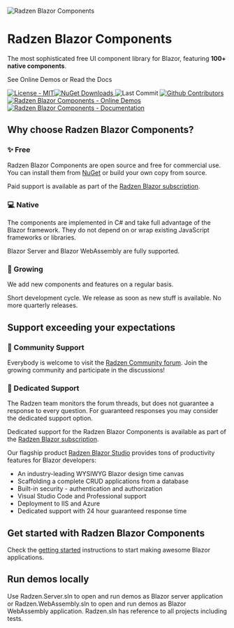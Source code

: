 ![Radzen Blazor Components](https://raw.githubusercontent.com/radzenhq/radzen-blazor/master/RadzenBlazorDemos/wwwroot/images/radzen-blazor-components.png)

Radzen Blazor Components
========================

The most sophisticated free UI component library for Blazor, featuring **100+ native components**.

See Online Demos or Read the Docs

 [![License - MIT](https://img.shields.io/github/license/radzenhq/radzen-blazor?logo=github&style=for-the-badge)](https://github.com/radzenhq/radzen-blazor/blob/master/LICENSE)[![NuGet Downloads](https://img.shields.io/nuget/dt/Radzen.Blazor?color=%232694F9&label=nuget%20downloads&logo=nuget&style=for-the-badge) ](https://www.nuget.org/packages/Radzen.Blazor)![Last Commit](https://img.shields.io/github/last-commit/radzenhq/radzen-blazor?logo=github&style=for-the-badge) [![Github Contributors](https://img.shields.io/github/contributors/radzenhq/radzen-blazor?logo=github&style=for-the-badge) ](https://github.com/radzenhq/radzen-blazor/graphs/contributors)[![Radzen Blazor Components - Online Demos](https://img.shields.io/badge/demos-online-brightgreen?color=%232694F9&logo=blazor&style=for-the-badge) ](https://blazor.radzen.com)[![Radzen Blazor Components - Documentation](https://img.shields.io/badge/docs-online-brightgreen?color=%232694F9&logo=blazor&style=for-the-badge)](https://blazor.radzen.com/docs)

## Why choose Radzen Blazor Components?

### :sparkles: Free

Radzen Blazor Components are open source and free for commercial use. You can install them from [NuGet](https://www.nuget.org/packages/Radzen.Blazor) or build your own copy from source.

Paid support is available as part of the [Radzen Blazor subscription](https://www.radzen.com/pricing).

### :computer: Native

The components are implemented in C# and take full advantage of the Blazor framework. They do not depend on or wrap existing JavaScript frameworks or libraries.

Blazor Server and Blazor WebAssembly are fully supported.

### :seedling: Growing

We add new components and features on a regular basis.

Short development cycle. We release as soon as new stuff is available. No more quarterly releases.

## Support exceeding your expectations

### :speech_balloon: Community Support
Everybody is welcome to visit the [Radzen Community forum](https://forum.radzen.com/). Join the growing community and participate in the discussions!

### :dart: Dedicated Support

The Radzen team monitors the forum threads, but does not guarantee a response to every question. For guaranteed responses you may consider the dedicated support option.

Dedicated support for the Radzen Blazor Components is available as part of the [Radzen Blazor subscription](https://www.radzen.com/pricing).

Our flagship product [Radzen Blazor Studio](https://www.radzen.com/blazor-studio) provides tons of productivity features for Blazor developers:
- An industry-leading WYSIWYG Blazor design time canvas
- Scaffolding a complete CRUD applications from a database
- Built-in security - authentication and authorization
- Visual Studio Code and Professional support
- Deployment to IIS and Azure
- Dedicated support with 24 hour guaranteed response time

## Get started with Radzen Blazor Components

Check the [getting started](https://blazor.radzen.com/get-started) instructions to start making awesome Blazor applications.

## Run demos locally

Use Radzen.Server.sln to open and run demos as Blazor server application or Radzen.WebAssembly.sln to open and run demos as Blazor WebAssembly application. Radzen.sln has reference to all projects including tests.
